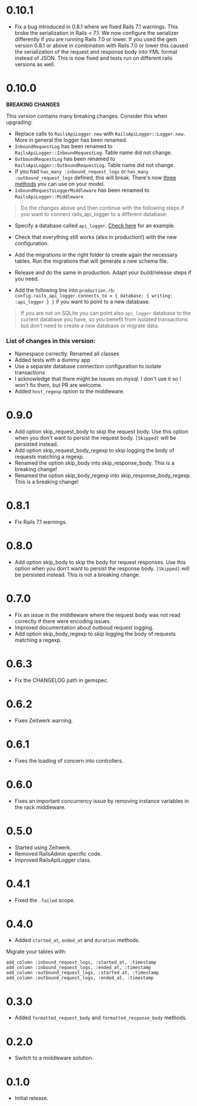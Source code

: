 # 0.10.1

* Fix a bug introduced in 0.8.1 where we fixed Rails 7.1 warnings. This broke the serialization in Rails < 7.1.
  We now configure the serializer differently if you are running Rails 7.0 or lower.
  If you used the gem version 0.8.1 or above in combination with Rails 7.0 or lower this caused the serialization of
  the request and response body into YML format instead of JSON. This is now fixed and tests run on different rails
  versions as well.

# 0.10.0

**BREAKING CHANGES**

This version contains many breaking changes. Consider this when upgrading:

* Replace calls to `RailsApiLogger.new` with `RailsApiLogger::Logger.new`. More in general the logger has been renamed.
* `InboundRequestLog` has been renamed to `RailsApiLogger::InboundRequestLog`. Table name did not change.
* `OutboundRequestLog` has been renamed to `RailsApiLogger::OutboundRequestLog`. Table name did not change.
* If you had `has_many :inbound_request_logs` or `has_many :outbound_request_logs` defined, this will break. There's
  now [three methods](app/models/rails_api_logger/loggable.rb) you can use on your model.
* `InboundRequestsLoggerMiddleware` has been renamed to `RailsApiLogger::Middleware`

> Do the changes above and then continue with the following steps if you want to connect rails_api_logger to a different
> database:

* Specify a database called `api_logger`. [Check here](spec/dummy/config/database.yml) for an example.
* Check that everything still works (also in production!) with the new configuration.
* Add the migrations in the right folder to create again the necessary tables. Run the migrations that will generate a
  new schema file.
* Release and do the same in production. Adapt your build/release steps if you need.

* Add the following line into `production.rb`:
  `config.rails_api_logger.connects_to = { database: { writing: :api_logger } }` if you want to point to a new database.

> If you are not on SQLite you can point also `api_logger` database to the current database you have, so you benefit
> from isolated transactions but don't need to create a new database or migrate data.

### List of changes in this version:

* Namespace correctly. Renamed all classes
* Added tests with a dummy app
* Use a separate database connection configuration to isolate transactions
* I acknowledge that there might be issues on mysql. I don't use it so I won't fix them, but PR are welcome.
* Added `host_regexp` option to the middleware.

# 0.9.0

* Add option skip_request_body to skip the request body. Use this option when you don't want to persist the request
  body. `[Skipped]` will be persisted instead.
* Add option skip_request_body_regexp to skip logging the body of requests matching a regexp.
* Renamed the option skip_body into skip_response_body. This is a breaking change!
* Renamed the option skip_body_regexp into skip_response_body_regexp. This is a breaking change!

# 0.8.1

* Fix Rails 7.1 warnings.

# 0.8.0

* Add option skip_body to skip the body for request responses. Use this option when you don't want to persist the
  response body. `[Skipped]` will be persisted instead. This is not a breaking change.

# 0.7.0

* Fix an issue in the middleware where the request body was not read correctly if there were encoding issues.
* Improved documentation about outboud request logging.
* Add option skip_body_regexp to skip logging the body of requests matching a regexp.

# 0.6.3

* Fix the CHANGELOG path in gemspec.

# 0.6.2

* Fixes Zeitwerk warning.

# 0.6.1

* Fixes the loading of concern into controllers.

# 0.6.0

* Fixes an important concurrency issue by removing instance variables in the rack middleware.

# 0.5.0

* Started using Zeitwerk.
* Removed RailsAdmin specific code.
* Improved RailsApiLogger class.

# 0.4.1

* Fixed the `.failed` scope.

# 0.4.0

* Added `started_at`, `ended_at` and `duration` methods.

Migrate your tables with:

```
add_column :inbound_request_logs, :started_at, :timestamp
add_column :inbound_request_logs, :ended_at, :timestamp
add_column :outbound_request_logs, :started_at, :timestamp
add_column :outbound_request_logs, :ended_at, :timestamp
```

# 0.3.0

* Added `formatted_request_body` and `formatted_response_body` methods.

# 0.2.0

* Switch to a middleware solution.

# 0.1.0

* Initial release.
